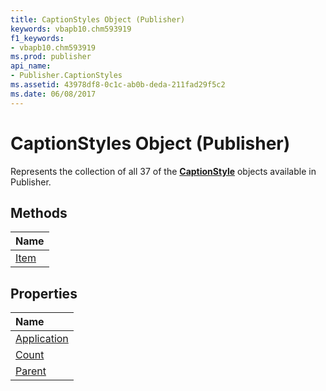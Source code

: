 ```yaml
---
title: CaptionStyles Object (Publisher)
keywords: vbapb10.chm593919
f1_keywords:
- vbapb10.chm593919
ms.prod: publisher
api_name:
- Publisher.CaptionStyles
ms.assetid: 43978df8-0c1c-ab0b-deda-211fad29f5c2
ms.date: 06/08/2017
---
```



# CaptionStyles Object (Publisher)

Represents the collection of all 37 of the **[CaptionStyle](captionstyle-object-publisher.md)** objects available in Publisher.
 


## Methods



|**Name**|
|:-----|
|[Item](captionstyles-item-method-publisher.md)|

## Properties



|**Name**|
|:-----|
|[Application](captionstyles-application-property-publisher.md)|
|[Count](captionstyles-count-property-publisher.md)|
|[Parent](captionstyles-parent-property-publisher.md)|


